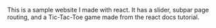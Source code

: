 This is a sample website I made with react. It has a slider, subpar page routing, and a Tic-Tac-Toe game made from the react docs tutorial.
